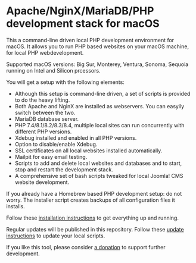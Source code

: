 # Apache/NginX/MariaDB/PHP development stack for macOS

This a command-line driven local PHP development environment for macOS. It allows you to run PHP based websites on your macOS machine, for local PHP webdevelopment.

Supported macOS versions: Big Sur, Monterey, Ventura, Sonoma, Sequoia running on Intel and Silicon prcessors.

You will get a setup with the following elements:

- Although this setup is command-line driven, a set of scripts is provided to do the heavy lifting.
- Both Apache and NginX are installed as webservers. You can easyily switch between the two.
- MariaDB database server.
- PHP 7.4/8.1/8.2/8.3/8.4, multiple local sites can run concurrently with different PHP versions.
- Xdebug installed and enabled in all PHP versions.
- Option to disable/enable Xdebug.
- SSL certificates on all local websites installed automatically.
- Mailpit for easy email testing.
- Scripts to add and delete local websites and databases and to start, stop and restart the development stack.
- A comprehensive set of bash scripts tweaked for local Joomla! CMS website development.

If you already have a Homebrew based PHP development setup: do not worry. The installer script creates backups of all configuration files it installs.

Follow these <a href="../../blob/main/install.md">installation instructions</a> to get everything up and running.

Regular updates will be published in this repository. Follow these <a href="../../blob/main/update.md">update instructions</a> to update your local scripts.

If you like this tool, please consider <a href="https://renekreijveld.nl/donate" target="_blank">a donation</a> to support further development.